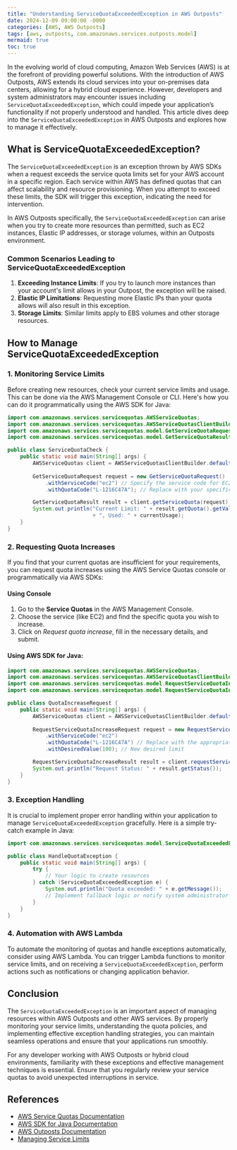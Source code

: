 ```yaml
---
title: "Understanding ServiceQuotaExceededException in AWS Outposts"
date: 2024-12-09 09:00:00 -0000
categories: [AWS, AWS Outposts]
tags: [aws, outposts, com.amazonaws.services.outposts.model]
mermaid: true
toc: true
---
```



In the evolving world of cloud computing, Amazon Web Services (AWS) is at the forefront of providing powerful solutions. With the introduction of AWS Outposts, AWS extends its cloud services into your on-premises data centers, allowing for a hybrid cloud experience. However, developers and system administrators may encounter issues including `ServiceQuotaExceededException`, which could impede your application’s functionality if not properly understood and handled. This article dives deep into the `ServiceQuotaExceededException` in AWS Outposts and explores how to manage it effectively.

## What is ServiceQuotaExceededException?

The `ServiceQuotaExceededException` is an exception thrown by AWS SDKs when a request exceeds the service quota limits set for your AWS account in a specific region. Each service within AWS has defined quotas that can affect scalability and resource provisioning. When you attempt to exceed these limits, the SDK will trigger this exception, indicating the need for intervention.

In AWS Outposts specifically, the `ServiceQuotaExceededException` can arise when you try to create more resources than permitted, such as EC2 instances, Elastic IP addresses, or storage volumes, within an Outposts environment.

### Common Scenarios Leading to ServiceQuotaExceededException

1. **Exceeding Instance Limits**: If you try to launch more instances than your account's limit allows in your Outpost, the exception will be raised.
2. **Elastic IP Limitations**: Requesting more Elastic IPs than your quota allows will also result in this exception.
3. **Storage Limits**: Similar limits apply to EBS volumes and other storage resources.

## How to Manage ServiceQuotaExceededException

### 1. Monitoring Service Limits

Before creating new resources, check your current service limits and usage. This can be done via the AWS Management Console or CLI. Here's how you can do it programmatically using the AWS SDK for Java:

```java
import com.amazonaws.services.servicequotas.AWSServiceQuotas;
import com.amazonaws.services.servicequotas.AWSServiceQuotasClientBuilder;
import com.amazonaws.services.servicequotas.model.GetServiceQuotaRequest;
import com.amazonaws.services.servicequotas.model.GetServiceQuotaResult;

public class ServiceQuotaCheck {
    public static void main(String[] args) {
        AWSServiceQuotas client = AWSServiceQuotasClientBuilder.defaultClient();
        
        GetServiceQuotaRequest request = new GetServiceQuotaRequest()
            .withServiceCode("ec2") // Specify the service code for EC2
            .withQuotaCode("L-1216C47A"); // Replace with your specific quota code

        GetServiceQuotaResult result = client.getServiceQuota(request);
        System.out.println("Current Limit: " + result.getQuota().getValue() 
                           + ", Used: " + currentUsage);
    }
}
```

### 2. Requesting Quota Increases

If you find that your current quotas are insufficient for your requirements, you can request quota increases using the AWS Service Quotas console or programmatically via AWS SDKs:

#### Using Console

1. Go to the **Service Quotas** in the AWS Management Console.
2. Choose the service (like EC2) and find the specific quota you wish to increase.
3. Click on *Request quota increase*, fill in the necessary details, and submit.

#### Using AWS SDK for Java:

```java
import com.amazonaws.services.servicequotas.AWSServiceQuotas;
import com.amazonaws.services.servicequotas.AWSServiceQuotasClientBuilder;
import com.amazonaws.services.servicequotas.model.RequestServiceQuotaIncreaseRequest;
import com.amazonaws.services.servicequotas.model.RequestServiceQuotaIncreaseResult;

public class QuotaIncreaseRequest {
    public static void main(String[] args) {
        AWSServiceQuotas client = AWSServiceQuotasClientBuilder.defaultClient();
        
        RequestServiceQuotaIncreaseRequest request = new RequestServiceQuotaIncreaseRequest()
            .withServiceCode("ec2")
            .withQuotaCode("L-1216C47A") // Replace with the appropriate quota code
            .withDesiredValue(100); // New desired limit

        RequestServiceQuotaIncreaseResult result = client.requestServiceQuotaIncrease(request);
        System.out.println("Request Status: " + result.getStatus());
    }
}
```

### 3. Exception Handling

It is crucial to implement proper error handling within your application to manage `ServiceQuotaExceededException` gracefully. Here is a simple try-catch example in Java:

```java
import com.amazonaws.services.servicequotas.model.ServiceQuotaExceededException;

public class HandleQuotaException {
    public static void main(String[] args) {
        try {
            // Your logic to create resources
        } catch (ServiceQuotaExceededException e) {
            System.out.println("Quota exceeded: " + e.getMessage());
            // Implement fallback logic or notify system administrator
        }
    }
}
```

### 4. Automation with AWS Lambda

To automate the monitoring of quotas and handle exceptions automatically, consider using AWS Lambda. You can trigger Lambda functions to monitor service limits, and on receiving a `ServiceQuotaExceededException`, perform actions such as notifications or changing application behavior.

## Conclusion

The `ServiceQuotaExceededException` is an important aspect of managing resources within AWS Outposts and other AWS services. By properly monitoring your service limits, understanding the quota policies, and implementing effective exception handling strategies, you can maintain seamless operations and ensure that your applications run smoothly. 

For any developer working with AWS Outposts or hybrid cloud environments, familiarity with these exceptions and effective management techniques is essential. Ensure that you regularly review your service quotas to avoid unexpected interruptions in service.

## References

- [AWS Service Quotas Documentation](https://docs.aws.amazon.com/servicequotas/latest/userguide/intro.html)
- [AWS SDK for Java Documentation](https://docs.aws.amazon.com/sdk-for-java/latest/developer-guide/home.html)
- [AWS Outposts Documentation](https://docs.aws.amazon.com/outposts/latest/userguide/what-is.html)
- [Managing Service Limits](https://aws.amazon.com/service-quotas/)